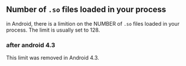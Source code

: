 
## Number of `.so` files loaded in your process

in Android, there is a limition on the NUMBER of `.so` files loaded in your process. The limit is usually set to 128. 

### after android 4.3

This limit was removed in Android 4.3. 